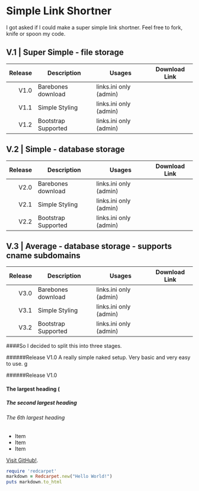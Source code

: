 Simple Link Shortner
==========================

I got asked if I could make a super simple link shortner.
Feel free to fork, knife or spoon my code.


## V.1 | Super Simple - file storage

| Release | Description                 | Usages                 | Download Link   | 
| -------:| --------------------------- |-----------------       |-----------------|
| V1.0    | Barebones download          | links.ini only (admin) |                 |
| V1.1    | Simple Styling              | links.ini only (admin) |                 |
| V1.2    | Bootstrap Supported         | links.ini only (admin) |                 | 

## V.2 | Simple - database storage

| Release | Description                 | Usages                 | Download Link   | 
| -------:| --------------------------- |-----------------       |-----------------|
| V2.0    | Barebones download          | links.ini only (admin) |                 |
| V2.1    | Simple Styling              | links.ini only (admin) |                 |
| V2.2    | Bootstrap Supported         | links.ini only (admin) |                 | 


## V.3 | Average - database storage - supports cname subdomains

| Release | Description                 | Usages                 | Download Link   | 
| -------:| --------------------------- |-----------------       |-----------------|
| V3.0    | Barebones download          | links.ini only (admin) |                 |
| V3.1    | Simple Styling              | links.ini only (admin) |                 |
| V3.2    | Bootstrap Supported         | links.ini only (admin) |                 | 



####So I decided to split this into three stages.

######Release V1.0
A really simple naked setup. Very basic and very easy to use.
g


######Release V1.0

#### The largest heading (
##### The second largest heading 
###### The 6th largest heading 


* Item
* Item
* Item

[Visit GitHub!](www.github.com).

```ruby
require 'redcarpet'
markdown = Redcarpet.new("Hello World!")
puts markdown.to_html
```
